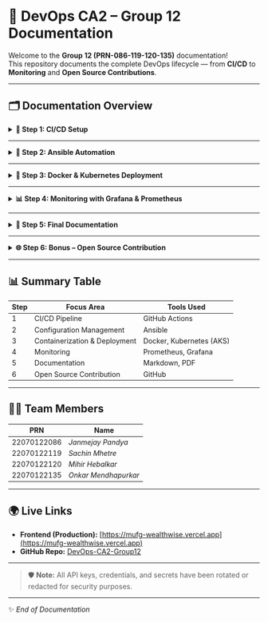 # 📘 DevOps CA2 – Group 12 Documentation

Welcome to the **Group 12 (PRN-086-119-120-135)** documentation!  
This repository documents the complete DevOps lifecycle — from **CI/CD** to **Monitoring** and **Open Source Contributions**.

---

## 🗂️ Documentation Overview

<details>
<summary><b>🚀 Step 1: CI/CD Setup</b></summary>

### 🎯 Goal
Implement **Continuous Integration** and **Continuous Deployment** using GitHub Actions.

### 📁 Files
- [`ci-cd-grp12.yml`](./step1-CICD/ci-cd-grp12.yml) – GitHub Actions pipeline workflow.

### 🖼️ Screenshots
- ![CI-CD Pipeline Diagram](./step1-CICD/screenshots/CI-CD%20Pipeline%20Diagram.jpg)
- ![GitHub Actions Pipeline](./step1-CICD/screenshots/GH_Actions_Pipeline.png)

### 🧩 Highlights
- Automated build and deploy pipeline.
- Seamless workflow with GitHub Actions.
</details>

---

<details>
<summary><b>🧠 Step 2: Ansible Automation</b></summary>

### 🎯 Goal
Automate infrastructure setup using **Ansible**.

### 📁 Files
- [`inventory.ini`](./step2-ansible/inventory.ini)
- [`setup-backend.yml`](./step2-ansible/setup-backend.yml)
- [`setup-frontend.yml`](./step2-ansible/setup-frontend.yml)
- [`setup-prediction.yml`](./step2-ansible/setup-prediction.yml)

### 🖼️ Screenshots
- ![Ansible Run Success](./step2-ansible/screenshots/ansible%20run%20success.png)
- ![Ansible Setup File](./step2-ansible/screenshots/ansible%20setup%20file.png)

### 🧩 Highlights
- Automated provisioning and configuration.
- Environment consistency across deployments.
</details>

---

<details>
<summary><b>🐳 Step 3: Docker & Kubernetes Deployment</b></summary>

### 🎯 Goal
Containerize the app and deploy on **Azure Kubernetes Service (AKS)**.

### 📁 Files
- [`Dockerfile`](./step3-docker-kubernetes/Dockerfile)
- [`deployment.yaml`](./step3-docker-kubernetes/k8s/deployment.yaml)
- [`service.yaml`](./step3-docker-kubernetes/k8s/service.yaml)
- [`backend-servicemonitor.yaml`](./step3-docker-kubernetes/k8s/backend-servicemonitor.yaml)

### 🖼️ Screenshots
- ![ACR](./step3-docker-kubernetes/screenshots/azure_container_registry.png)
- ![AKS](./step3-docker-kubernetes/screenshots/azure_kubernetes_cluster.png)
- ![Docker Image](./step3-docker-kubernetes/screenshots/docker_image.png)
- ![Running Pods](./step3-docker-kubernetes/screenshots/running_pods.png)
- ![Running Services](./step3-docker-kubernetes/screenshots/running_services.png)

### 🧩 Highlights
- CI/CD integrated with container orchestration.
- Scalable and resilient cloud deployment.
</details>

---

<details>
<summary><b>📊 Step 4: Monitoring with Grafana & Prometheus</b></summary>

### 🎯 Goal
Integrate **Prometheus** and **Grafana** for system monitoring.

### 📁 Files
- [`backend-servicemonitor.yaml`](./step4-grafana-prometheus/backend-servicemonitor.yaml)

### 🖼️ Screenshots
- ![Metrics](./step4-grafana-prometheus/screenshots/prometheus_metrics.png)
- ![Backend Metrics](./step4-grafana-prometheus/screenshots/backend_service_exposed_metrics.png)
- ![Grafana Dashboard](./step4-grafana-prometheus/screenshots/grafana_dashboard.png)
- ![Monitoring Pods](./step4-grafana-prometheus/screenshots/monitoring_pods.png)

### 🧩 Highlights
- Metrics-based health visualization.
- Custom Grafana dashboards.
</details>

---

<details>
<summary><b>📄 Step 5: Final Documentation</b></summary>

### 📁 Files
- [`group12-documentation.pdf`](./step5-documentation/group12-documentation.pdf)

### 🧩 Highlights
- Detailed report covering architecture, workflows, and outcomes.
- Includes evidence and references for each DevOps stage.
</details>

---

<details>
<summary><b>🌐 Step 6: Bonus – Open Source Contribution</b></summary>

### 🎯 Goal
Demonstrate ethical participation in open-source projects.

### 📁 Files
- [`issue.png`](./step6-bonus-github-opensrc-contri/issue.png)
- [`pr.png`](./step6-bonus-github-opensrc-contri/pr.png)
- [`content_blocked.png`](./step6-bonus-github-opensrc-contri/content_blocked.png)
- [`inappropriate_content.png`](./step6-bonus-github-opensrc-contri/inappropriate_content.png)

### 🧩 Highlights
- Created & resolved issues.
- Submitted valid Pull Requests.
- Reported inappropriate content responsibly.
</details>

---

## 📊 Summary Table

| Step | Focus Area | Tools Used |
|------|-------------|------------|
| 1 | CI/CD Pipeline | GitHub Actions |
| 2 | Configuration Management | Ansible |
| 3 | Containerization & Deployment | Docker, Kubernetes (AKS) |
| 4 | Monitoring | Prometheus, Grafana |
| 5 | Documentation | Markdown, PDF |
| 6 | Open Source Contribution | GitHub |

---

## 👨‍💻 Team Members

| PRN | Name |
|-----|------|
| 22070122086 | *Janmejay Pandya* | 
| 22070122119 | *Sachin Mhetre* | 
| 22070122120 | *Mihir Hebalkar* | 
| 22070122135 | *Onkar Mendhapurkar* | 

---

## 🌍 Live Links

- **Frontend (Production):** [https://mufg-wealthwise.vercel.app](https://mufg-wealthwise.vercel.app)  
- **GitHub Repo:** [DevOps-CA2-Group12](https://github.com/onkar69483/Devops-CA2)

---

> 🛡️ **Note:** All API keys, credentials, and secrets have been rotated or redacted for security purposes.

---

✨ *End of Documentation*
